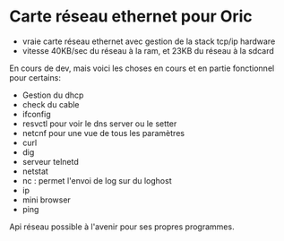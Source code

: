 # Carte réseau ethernet pour Oric

* vraie carte réseau ethernet avec gestion de la stack tcp/ip hardware
* vitesse 40KB/sec du réseau à la ram, et 23KB du réseau à la sdcard

En cours de dev, mais voici les choses en cours et en partie fonctionnel pour certains:

* Gestion du dhcp
* check du cable
* ifconfig
* resvctl pour voir le dns server ou le setter
* netcnf pour une vue de tous les paramètres
* curl
* dig
* serveur telnetd
* netstat
* nc : permet l'envoi de log sur du loghost
* ip
* mini browser
* ping

Api réseau possible à l'avenir pour ses propres programmes.
